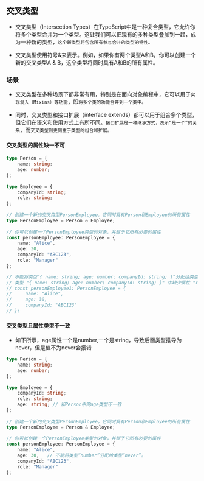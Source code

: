 ## 交叉类型
* 交叉类型（Intersection Types）在TypeScript中是一种复合类型，它允许你将多个类型合并为一个类型。这让我们可以把现有的多种类型叠加到一起，成为一种新的类型，`这个新类型将包含所有参与合并的类型的特性。`

* 交叉类型使用符号&来表示。例如，如果你有两个类型A和B，你可以创建一个新的交叉类型A & B，这个类型将同时具有A和B的所有属性。

### 场景
* 交叉类型在多种场景下都非常有用，特别是在面向对象编程中，它可以用于`实现混入（Mixins）等功能`，即`将多个类的功能合并到一个类中。`

* 同时，交叉类型和接口扩展（interface extends）都可以用于组合多个类型，但它们在语义和使用方式上有所不同。`接口扩展是一种继承方式，表示“是一个”的关系`，而`交叉类型则更侧重于类型的组合和扩展。`

#### 交叉类型的属性缺一不可
```typescript
type Person = {  
    name: string;  
    age: number;  
};  
  
type Employee = {  
    companyId: string;  
    role: string;  
};  
  
// 创建一个新的交叉类型PersonEmployee，它同时具有Person和Employee的所有属性  
type PersonEmployee = Person & Employee;  
  
// 你可以创建一个PersonEmployee类型的对象，并赋予它所有必要的属性  
const personEmployee: PersonEmployee = {  
    name: "Alice",  
    age: 30,  
    companyId: "ABC123",  
    role: "Manager"  
};

// 不能将类型“{ name: string; age: number; companyId: string; }”分配给类型“PersonEmployee”。
// 类型 "{ name: string; age: number; companyId: string; }" 中缺少属性 "role"，但类型 "Employee" 中需要该属性。ts(2322)
// const personEmployee1: PersonEmployee = {  
//     name: "Alice",  
//     age: 30,  
//     companyId: "ABC123"
// };
```

#### 交叉类型且属性类型不一致
* 如下所示，age属性一个是number,一个是string，导致后面类型推导为never，但是值不为never会报错
```typescript
type Person = {  
    name: string;  
    age: number;  
};  
  
type Employee = {  
    companyId: string;  
    role: string;  
    age: string; // 和Person中的age类型不一致
};  
  
// 创建一个新的交叉类型PersonEmployee，它同时具有Person和Employee的所有属性  
type PersonEmployee = Person & Employee;  
  
// 你可以创建一个PersonEmployee类型的对象，并赋予它所有必要的属性  
const personEmployee: PersonEmployee = {  
    name: "Alice",  
    age: 30,   // 不能将类型“number”分配给类型“never”。
    companyId: "ABC123",  
    role: "Manager"  
};
```

